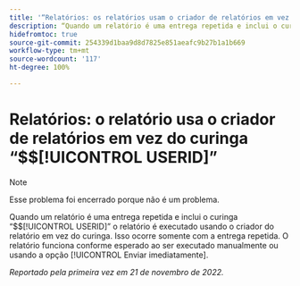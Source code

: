 ```yaml
---
title: '“Relatórios: os relatórios usam o criador de relatórios em vez do curinga $$USERID”'
description: “Quando um relatório é uma entrega repetida e inclui o curinga $$USERID, o relatório é executado usando o criador do relatório em vez do curinga. Isso ocorre somente com a entrega repetida. O relatório funciona conforme esperado ao ser executado manualmente ou usando a opção Enviar imediatamente.”
hidefromtoc: true
source-git-commit: 254339d1baa9d8d7825e851aeafc9b27b1a1b669
workflow-type: tm+mt
source-wordcount: '117'
ht-degree: 100%

---
```



# Relatórios: o relatório usa o criador de relatórios em vez do curinga “$$[!UICONTROL USERID]”

>[!NOTE]
>
>Esse problema foi encerrado porque não é um problema.

Quando um relatório é uma entrega repetida e inclui o curinga “$$[!UICONTROL USERID]” o relatório é executado usando o criador do relatório em vez do curinga. Isso ocorre somente com a entrega repetida. O relatório funciona conforme esperado ao ser executado manualmente ou usando a opção [!UICONTROL Enviar imediatamente].

_Reportado pela primeira vez em 21 de novembro de 2022._

